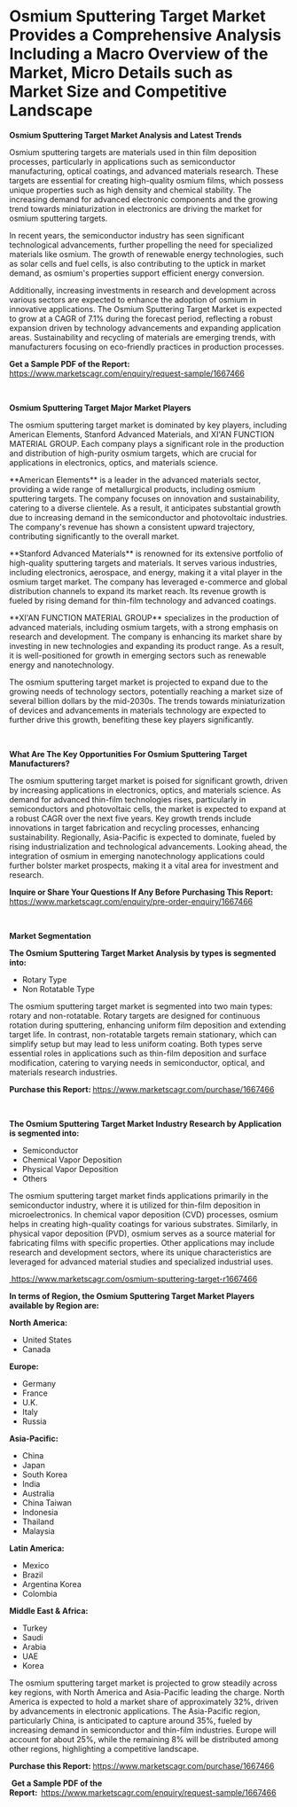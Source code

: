 <p><h1>Osmium Sputtering Target Market Provides a Comprehensive Analysis Including a Macro Overview of the Market, Micro Details such as Market Size and Competitive Landscape</h1></p><p><strong>Osmium Sputtering Target Market Analysis and Latest Trends</strong></p>
<p><p>Osmium sputtering targets are materials used in thin film deposition processes, particularly in applications such as semiconductor manufacturing, optical coatings, and advanced materials research. These targets are essential for creating high-quality osmium films, which possess unique properties such as high density and chemical stability. The increasing demand for advanced electronic components and the growing trend towards miniaturization in electronics are driving the market for osmium sputtering targets.</p><p>In recent years, the semiconductor industry has seen significant technological advancements, further propelling the need for specialized materials like osmium. The growth of renewable energy technologies, such as solar cells and fuel cells, is also contributing to the uptick in market demand, as osmium's properties support efficient energy conversion.</p><p>Additionally, increasing investments in research and development across various sectors are expected to enhance the adoption of osmium in innovative applications. The Osmium Sputtering Target Market is expected to grow at a CAGR of 7.1% during the forecast period, reflecting a robust expansion driven by technology advancements and expanding application areas. Sustainability and recycling of materials are emerging trends, with manufacturers focusing on eco-friendly practices in production processes.</p></p>
<p><strong>Get a Sample PDF of the Report:&nbsp;</strong> <a href="https://www.marketscagr.com/enquiry/request-sample/1667466?utm_campaign=3670&utm_medium=2&utm_source=Github&utm_content=ia&utm_term=18042025&utm_id=osmium-sputtering-target">https://www.marketscagr.com/enquiry/request-sample/1667466</a></p>
<p>&nbsp;</p>
<p><strong>Osmium Sputtering Target Major Market Players</strong></p>
<p><p>The osmium sputtering target market is dominated by key players, including American Elements, Stanford Advanced Materials, and XI'AN FUNCTION MATERIAL GROUP. Each company plays a significant role in the production and distribution of high-purity osmium targets, which are crucial for applications in electronics, optics, and materials science.</p><p>**American Elements** is a leader in the advanced materials sector, providing a wide range of metallurgical products, including osmium sputtering targets. The company focuses on innovation and sustainability, catering to a diverse clientele. As a result, it anticipates substantial growth due to increasing demand in the semiconductor and photovoltaic industries. The company's revenue has shown a consistent upward trajectory, contributing significantly to the overall market.</p><p>**Stanford Advanced Materials** is renowned for its extensive portfolio of high-quality sputtering targets and materials. It serves various industries, including electronics, aerospace, and energy, making it a vital player in the osmium target market. The company has leveraged e-commerce and global distribution channels to expand its market reach. Its revenue growth is fueled by rising demand for thin-film technology and advanced coatings.</p><p>**XI'AN FUNCTION MATERIAL GROUP** specializes in the production of advanced materials, including osmium targets, with a strong emphasis on research and development. The company is enhancing its market share by investing in new technologies and expanding its product range. As a result, it is well-positioned for growth in emerging sectors such as renewable energy and nanotechnology.</p><p>The osmium sputtering target market is projected to expand due to the growing needs of technology sectors, potentially reaching a market size of several billion dollars by the mid-2030s. The trends towards miniaturization of devices and advancements in materials technology are expected to further drive this growth, benefiting these key players significantly.</p></p>
<p>&nbsp;</p>
<p><strong>What Are The Key Opportunities For Osmium Sputtering Target Manufacturers?</strong></p>
<p><p>The osmium sputtering target market is poised for significant growth, driven by increasing applications in electronics, optics, and materials science. As demand for advanced thin-film technologies rises, particularly in semiconductors and photovoltaic cells, the market is expected to expand at a robust CAGR over the next five years. Key growth trends include innovations in target fabrication and recycling processes, enhancing sustainability. Regionally, Asia-Pacific is expected to dominate, fueled by rising industrialization and technological advancements. Looking ahead, the integration of osmium in emerging nanotechnology applications could further bolster market prospects, making it a vital area for investment and research.</p></p>
<p><strong>Inquire or Share Your Questions If Any Before Purchasing This Report:</strong> <a href="https://www.marketscagr.com/enquiry/pre-order-enquiry/1667466?utm_campaign=3670&utm_medium=2&utm_source=Github&utm_content=ia&utm_term=18042025&utm_id=osmium-sputtering-target">https://www.marketscagr.com/enquiry/pre-order-enquiry/1667466</a></p>
<p>&nbsp;</p>
<p><strong>Market Segmentation</strong></p>
<p><strong>The Osmium Sputtering Target Market Analysis by types is segmented into:</strong></p>
<p><ul><li>Rotary Type</li><li>Non Rotatable Type</li></ul></p>
<p><p>The osmium sputtering target market is segmented into two main types: rotary and non-rotatable. Rotary targets are designed for continuous rotation during sputtering, enhancing uniform film deposition and extending target life. In contrast, non-rotatable targets remain stationary, which can simplify setup but may lead to less uniform coating. Both types serve essential roles in applications such as thin-film deposition and surface modification, catering to varying needs in semiconductor, optical, and materials research industries.</p></p>
<p><strong>Purchase this Report:&nbsp;</strong><a href="https://www.marketscagr.com/purchase/1667466?utm_campaign=3670&utm_medium=2&utm_source=Github&utm_content=ia&utm_term=18042025&utm_id=osmium-sputtering-target">https://www.marketscagr.com/purchase/1667466</a></p>
<p>&nbsp;</p>
<p><strong>The Osmium Sputtering Target Market Industry Research by Application is segmented into:</strong></p>
<p><ul><li>Semiconductor</li><li>Chemical Vapor Deposition</li><li>Physical Vapor Deposition</li><li>Others</li></ul></p>
<p><p>The osmium sputtering target market finds applications primarily in the semiconductor industry, where it is utilized for thin-film deposition in microelectronics. In chemical vapor deposition (CVD) processes, osmium helps in creating high-quality coatings for various substrates. Similarly, in physical vapor deposition (PVD), osmium serves as a source material for fabricating films with specific properties. Other applications may include research and development sectors, where its unique characteristics are leveraged for advanced material studies and specialized industrial uses.</p></p>
<p><a href="https://www.marketscagr.com/osmium-sputtering-target-r1667466?utm_campaign=3670&utm_medium=2&utm_source=Github&utm_content=ia&utm_term=18042025&utm_id=osmium-sputtering-target">&nbsp;https://www.marketscagr.com/osmium-sputtering-target-r1667466</a></p>
<p><strong>In terms of Region, the Osmium Sputtering Target Market Players available by Region are:</strong></p>
<p>
    <p> <strong> North America: </strong>
        <ul>
            <li>United States</li>
            <li>Canada</li>
        </ul>
        </p> 
    <p> <strong> Europe: </strong>
        <ul>
            <li>Germany</li>
            <li>France</li>
            <li>U.K.</li>
            <li>Italy</li>
            <li>Russia</li>
        </ul>
        </p> 
    <p> <strong> Asia-Pacific: </strong>
        <ul>
            <li>China</li>
            <li>Japan</li>
            <li>South Korea</li>
            <li>India</li>
            <li>Australia</li>
            <li>China Taiwan</li>
            <li>Indonesia</li>
            <li>Thailand</li>
            <li>Malaysia</li>
        </ul>
        </p> 
    <p> <strong> Latin America: </strong>
        <ul>
            <li>Mexico</li>
            <li>Brazil</li>
            <li>Argentina Korea</li>
            <li>Colombia</li>
        </ul>
        </p> 
    <p> <strong> Middle East & Africa: </strong>
        <ul>
            <li>Turkey</li>
            <li>Saudi</li>
            <li>Arabia</li>
            <li>UAE</li>
            <li>Korea</li>
        </ul>
    </p>
    </p>
<p><p>The osmium sputtering target market is projected to grow steadily across key regions, with North America and Asia-Pacific leading the charge. North America is expected to hold a market share of approximately 32%, driven by advancements in electronic applications. The Asia-Pacific region, particularly China, is anticipated to capture around 35%, fueled by increasing demand in semiconductor and thin-film industries. Europe will account for about 25%, while the remaining 8% will be distributed among other regions, highlighting a competitive landscape.</p></p>
<p><strong>Purchase this Report: </strong><a href="https://www.marketscagr.com/purchase/1667466?utm_campaign=3670&utm_medium=2&utm_source=Github&utm_content=ia&utm_term=18042025&utm_id=osmium-sputtering-target">https://www.marketscagr.com/purchase/1667466</a></p>
<p>&nbsp;<strong>Get a Sample PDF of the Report:&nbsp;&nbsp;</strong><a href="https://www.marketscagr.com/enquiry/request-sample/1667466?utm_campaign=3670&utm_medium=2&utm_source=Github&utm_content=ia&utm_term=18042025&utm_id=osmium-sputtering-target">https://www.marketscagr.com/enquiry/request-sample/1667466</a></p>
<p><strong></strong></p>
<p><p></p><p></p><p></p></p>